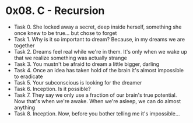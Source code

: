 # 0x08. C - Recursion

- Task 0. She locked away a secret, deep inside herself, something she once knew to be true... but chose to forget
- Task 1. Why is it so important to dream? Because, in my dreams we are together
- Task 2. Dreams feel real while we're in them. It's only when we wake up that we realize something was actually strange
- Task 3. You mustn't be afraid to dream a little bigger, darling
- Task 4. Once an idea has taken hold of the brain it's almost impossible to eradicate
- Task 5. Your subconscious is looking for the dreamer
- Task 6. Inception. Is it possible?
- Task 7. They say we only use a fraction of our brain's true potential. Now that's when we're awake. When we're asleep, we can do almost anything
- Task 8. Inception. Now, before you bother telling me it's impossible...
